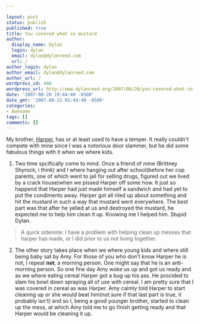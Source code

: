 ```yaml
---

layout: post
status: publish
published: true
title: You covered what in mustard
author:
  display_name: Dylan
  login: dylan
  email: dylan@dylanreed.com
  url: /
author_login: dylan
author_email: dylan@dylanreed.com
author_url: /
wordpress_id: 446
wordpress_url: http://www.dylanreed.org/2007/08/20/you-covered-what-in-mustard/
date: '2007-08-20 19:44:40 -0500'
date_gmt: '2007-08-21 01:44:40 -0500'
categories:
- Awesome
tags: []
comments: []
---
```


My brother, [Harper][1], has or at least used to have a temper. It really couldn't compete with mine since I was a notorious door slammer, but he did some fabulous things with it when we where kids.

   [1]: http://www.nata2.org

  1. Two time spcifically come to mind. Once a friend of mine (Brittney Shyrock, i think) and I where hanging out after school(before her cop parents, one of which went to jail for selling drugs, figured out we lived by a crack house)when we pissed Harper off some how. It just so happend that Harper had just made himself a sandwich and had yet to put the condiments away. Harper got all riled up about something and hit the mustard in such a way that mustard went everywhere. The best part was that after he yelled at us and destroyed the mustard, he expected me to help him clean it up. Knowing me I helped him. Stupid Dylan.
  


> A quick sidenote: I have a problem with helping clean up messes that harper has made, or I did prior to us not living together.

  2. The other story takes place when we where young kids and where still being baby sat by Amy. For those of you who don't know Harper he is not, I repeat **not**, a morning person. One might say that he is an anti-morning person. So one fine day Amy woke us up and got us ready and as we where eating cereal Harper got a bug up his ass. He procided to slam his bowl down spraying all of use with cereal. I am pretty sure that I was covered in cereal as was Harper. Amy calmly told Harper to start cleaning up or she would beat him(not sure if that last part is true, it probably isn't) and so I, being a good younger brother, started to clean up the mess, at which Amy told me to go finish getting ready and that Harper would be cleaning it up.
  


  

